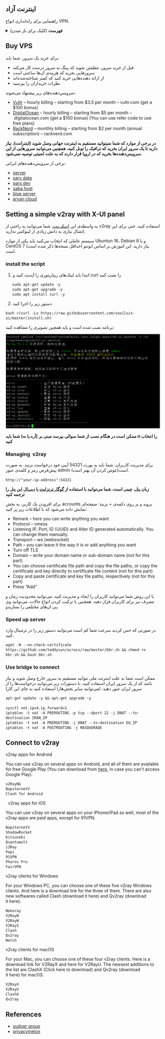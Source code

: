 ## اینترنت آزاد 
راهنمایی برای راه‌اندازی انواع VPN.
<details>
<summary><b>فهرست</b> (کلیک برای باز شدن)</summary>
<!-- MarkdownTOC -->

1. [خرید سرور)](#buy-vps)
1. [راه‌اندازی یک v2ray ساده با پنل x-ui](#setting-a-simple-v2ray-with-x-ui-panel)
1. [اتصال به v2ray](#connect-to-v2ray)
1. [منابع](#references)

<!-- /MarkdownTOC -->
</details>


## Buy VPS 
برای خرید یک سرور، شما باید:

* قبل از خرید سرور، مطمئن شوید که پینگ به سرور درست کار می‌کند.
* سرورهایی بخرید که هزینه‌ی آن‌ها ساعتی است
* از ارائه دهنده‌هایی خرید کنید که کمتر شناخته‌شده‌اند
* نظرات خریداران را بپرسید

سرویس‌دهنده‌های زیر پیشنهاد می‌شوند:

* [Vultr](https://www.vultr.com/) – hourly billing – starting from $3.5 per month – vultr.com (get a $100 bonus)
* [DigitalOcean](https://www.digitalocean.com/) – hourly billing – starting from $5 per month – digitalocean.com (get a $100 bonus) (You can use refer code to use free plans)
* [RackNerd](https://my.racknerd.com/) – monthly billing – starting from $2 per month (annual subscription) – racknerd.com

**در برخی از موارد که شما نمیتوانید مستقیم به اینترنت جهانی وصل شوید (اینترانت)، نیاز دارید تا یک سرور ایران بخرید که ترافیک را تونل کنید، همچنین می‌توانید سرورهایی از این سرویس‌دهنده‌ها بخرید که در اروپا قرار دارند که به علت امنیتی توصیه نمی‌شود.**

برخی از سرویس‌دهنده‌های ایرانی:
* [server](https://server.ir/)
* [sarv data](https://sarvdata.com/) 
* [pars dev](https://parsdev.com/vps/)
* [saba host](https://saba.host/virtual-server)
* [blue server](https://blueserver.ir/vps)
* [arvan cloud](https://www.arvancloud.com/) 

## Setting a simple v2ray with X-UI panel 
به واسطه‌ی این  [اسکریپت](https://github.com/vaxilu/x-ui), شما می‌توانید به راحتی از v2ray استفاده کنید، حتی برای این اتصال نیازی به دانش زیادی از لینوکس ندارید,  

سیستم عاملی که انتخاب می‌کنید باید یکی از موارد Ubuntun 16، Debian 8 و یا CentOS 7 (حداقل نسخه‌ها ذکر شده است) نیاز دارید. این آموزش بر اساس ابونتو است.


### install the script
1. ابتدا باید لینک‌های ریپازیتوری را آپدیت کنید و curl را نصب کنید
```
   sudo apt-get update -y 
   sudo apt-get upgrade -y
   sudo apt install curl -y 
```

2. دستور زیر را اجرا کنید

```
bash <(curl -Ls https://raw.githubusercontent.com/vaxilu/x-ui/master/install.sh)
```
برنامه نصب شده است و باید همچین تصویری را مشاهده کنید:

![Panel Image](./Image/v2ui.png "Panel Image")

**ممکن است در هنگام نصب از شما سوالی بپرسد مبنی بر (آره یا نه) شما باید n را انتخاب کنید**

### Managing  v2ray
برای مدیریت کاربران، شما باید به پورت 54321 آیپی خود درخواست بزنید. به صورت پیش‌فرض رمز و کلمه‌ی عبور admin است(عوض کردن آن بهتر است).

```http://"your-ip-address":54321```

**زبان پنل، چینی است، شما می‌توانید با استفاده از [گوگل ترنزلیت](https://translate.google.com/) یا [دیپ‌ال](https://www.deepl.com) این پنل را ترجمه کنید**

برای افزودن یک کاربر، به بخش accounts بروید و بر روی دکمه‌ی + بزنید: صفحه‌ای نمایش داده می‌شود که با اطلاعات زیر پر کنید:

* Remark – here you can write anything you want
* Protocol – vmess
* Listening IP, Port, ID (UUID) and Alter ID generated automatically. You can change them manually. 
* Transport – ws (websocket)
* Path – you can leave it the way it is or add anything you want
* Turn off TLS
* Domain – write your domain name or sub-domain name (not for this part)
* You can choose certificate file path and copy the file paths, or copy the certificate and key directly to certificate file content (not for this part)
* Copy and paste certificate and key file paths, respectively (not for this part)
* Press “Add”

با این روش شما می‌توانید کاربران را ایجاد و مدیریت کنید. می‌توانید محدودیت زمان و مصرف نیز برای کاربران قرار دهید. همچنین با ترکیب کردن انواع حالات، می‌توانید وی ‌پی ان‌های مختلفی را بسازیدو.


### Speed up server 
در صورتی که حس کردید سرعت شما کم است می‌توانید دستور زیر را در ترمینال وارد کنید.
```
wget -N --no-check-certificate https://github.com/teddysun/across/raw/master/bbr.sh && chmod +x bbr.sh && bash bbr.sh
```

### Use bridge to connect
ممکن است شما به علت اینترنت ملی نتوانید مستقیم به سرور خارج وصل شوید و نیاز باشد که از یک سرور ایران استفاده کنید، با دستورات زیر می‌توانید درخواست‌ها را از سرور ایران عبور دهید:
(می‌توانید سایر بخش‌هارا استفاده کنید به جای این کار)

```
apt-get update -y && apt-get upgrade -y

sysctl net.ipv4.ip_forward=1
iptables -t nat -A PREROUTING -p tcp --dport 22 -j DNAT --to-destination IRAN_IP
iptables -t nat -A PREROUTING -j DNAT --to-destination EU_IP
iptables -t nat -A POSTROUTING -j MASQUERADE
```

## Connect to v2ray
v2ray apps for Android

You can use v2ray on several apps on Android, and all of them are available for free Google Play (You can download from [here](https://www.sudoer.ir/documents/), in case you can't access Google Play).

    v2RayNG
    NapsternetV
    Clash for Android
 
v2ray apps for iOS

You can use v2ray on several apps on your iPhone/iPad as well, most of the v2ray apps are paid apps, except for 91VPN.

    NapsternetV
    ShadowRocket
    Kitsunebi
    Quantumult
    i2Ray
    Pepi
    91VPN
    Pharos Pro
    FairVPN

v2ray clients for Windows

For your Windows PC, you can choose one of these five v2ray Windows clients. And here is a download link for the three of them. There are also new softwares called Clash (download it here) and Qv2ray (download it here).

    Nekoray 
    V2RayN
    V2RayW
    V2RayS
    Clash
    Qv2ray
    Netch

v2ray clients for macOS

For your Mac, you can choose one of these four v2ray clients. Here is a download link for V2RayX and here for V2RayU. The newsest additions to the list are ClashX (Click here to download) and Qv2ray (download it here) for macOS. 

    V2RayX
    V2RayU
    ClashX
    Qv2ray


## References
* [sudoer group](https://www.sudoer.ir)
* [privacymelon](https://privacymelon.com/how-to-setup-v2ray-ws-tls-cdn/)